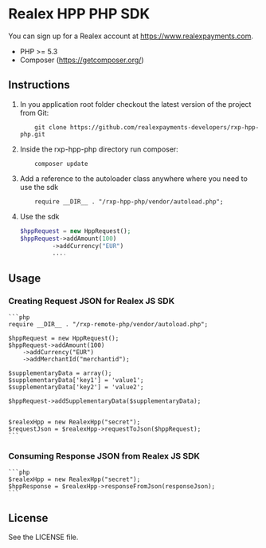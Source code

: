 # Realex HPP PHP SDK
You can sign up for a Realex account at https://www.realexpayments.com.

- PHP >= 5.3
- Composer (https://getcomposer.org/)

## Instructions ##

1. In you application root folder checkout the latest version of the project from Git:
	```
	    git clone https://github.com/realexpayments-developers/rxp-hpp-php.git
	```
2. Inside the rxp-hpp-php directory run composer:
	```
	    composer update
	```
3. Add a reference to the autoloader class anywhere where you need to use the sdk
	```
	    require __DIR__ . "/rxp-hpp-php/vendor/autoload.php";
	```
4. Use the sdk <br/>
	```php
	$hppRequest = new HppRequest();
	$hppRequest->addAmount(100)
	         ->addCurrency("EUR")
	         ....
	```


## Usage
### Creating Request JSON for Realex JS SDK
	```php
	require __DIR__ . "/rxp-remote-php/vendor/autoload.php";
	
	$hppRequest = new HppRequest();
	$hppRequest->addAmount(100)
	    ->addCurrency("EUR")
	    ->addMerchantId("merchantid");
	
	$supplementaryData = array();
	$supplementaryData['key1'] = 'value1';
	$supplementaryData['key2'] = 'value2';

	$hppRequest->addSupplementaryData($supplementaryData);
	
	
	$realexHpp = new RealexHpp("secret");
	$requestJson = $realexHpp->requestToJson($hppRequest);
	```
### Consuming Response JSON from Realex JS SDK
	```php
	$realexHpp = new RealexHpp("secret");
	$hppResponse = $realexHpp->responseFromJson(responseJson);
	```
## License
See the LICENSE file.



